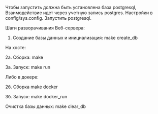 ﻿

Чтобы запустить должна быть установлена база postgresql, Взаимодействие идет через учетную запись postgres.
Настройки в config/sys.config.
Запустить postgresql.

Шаги разворачивания Веб-сервера:

1. Создание базы данных и инициализация:
    make create_db

На хосте:

2а. Сборка:
    make

3а. Запуск:
    make run

Либо в докере:

2б. Сборка
    make docker

3б. Запуск:
    make docker_run


Очистка базы данных:
    make clear_db
